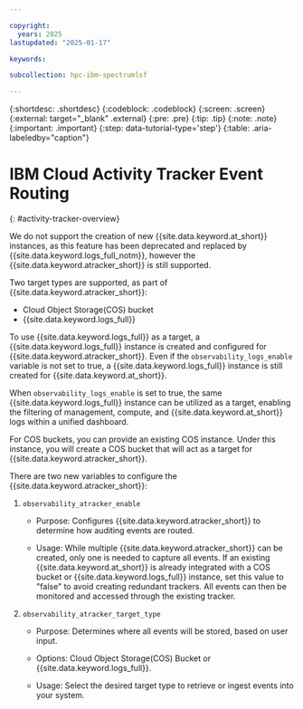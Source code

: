 ```yaml
---

copyright:
  years: 2025
lastupdated: "2025-01-17"

keywords: 

subcollection: hpc-ibm-spectrumlsf

---
```


{:shortdesc: .shortdesc}
{:codeblock: .codeblock}
{:screen: .screen}
{:external: target="_blank" .external}
{:pre: .pre}
{:tip: .tip}
{:note: .note}
{:important: .important}
{:step: data-tutorial-type='step'}
{:table: .aria-labeledby="caption"}

# IBM Cloud Activity Tracker Event Routing
{: #activity-tracker-overview}

We do not support the creation of new {{site.data.keyword.at_short}} instances, as this feature has been deprecated and replaced by {{site.data.keyword.logs_full_notm}}, however the {{site.data.keyword.atracker_short}} is still supported.

Two target types are supported, as part of {{site.data.keyword.atracker_short}}:

* Cloud Object Storage(COS) bucket
* {{site.data.keyword.logs_full}}

To use {{site.data.keyword.logs_full}} as a target, a {{site.data.keyword.logs_full}} instance is created and configured for {{site.data.keyword.atracker_short}}. Even if the `observability_logs_enable` variable is not set to true, a {{site.data.keyword.logs_full}} instance is still created for {{site.data.keyword.at_short}}.

When `observability_logs_enable` is set to true, the same {{site.data.keyword.logs_full}} instance can be utilized as a target, enabling the filtering of management, compute, and {{site.data.keyword.at_short}} logs within a unified dashboard.

For COS buckets, you can provide an existing COS instance. Under this instance, you will create a COS bucket that will act as a target for {{site.data.keyword.atracker_short}}.

There are two new variables to configure the {{site.data.keyword.atracker_short}}:

1. `observability_atracker_enable`

    * Purpose: Configures {{site.data.keyword.atracker_short}} to determine how auditing events are routed.

    * Usage: While multiple {{site.data.keyword.atracker_short}} can be created, only one is needed to capture all events. If an existing {{site.data.keyword.at_short}} is already integrated with a COS bucket or {{site.data.keyword.logs_full}} instance, set this value to "false" to avoid creating redundant trackers. All events can then be monitored and accessed through the existing tracker.

2. `observability_atracker_target_type`

    * Purpose: Determines where all events will be stored, based on user input.

    * Options: Cloud Object Storage(COS) Bucket or {{site.data.keyword.logs_full}}.

    * Usage: Select the desired target type to retrieve or ingest events into your system.

